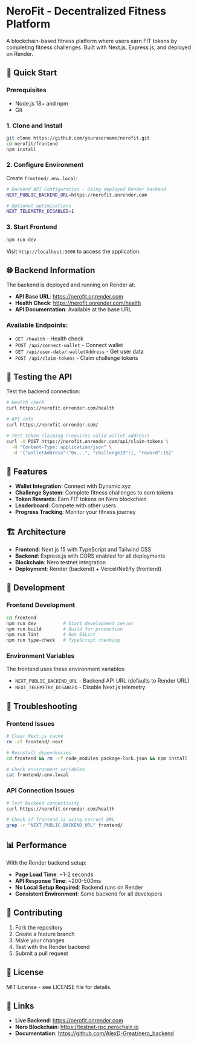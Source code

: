 # NeroFit - Decentralized Fitness Platform

A blockchain-based fitness platform where users earn FIT tokens by completing fitness challenges. Built with Next.js, Express.js, and deployed on Render.

## 🚀 Quick Start

### Prerequisites
- Node.js 18+ and npm
- Git

### 1. Clone and Install
```bash
git clone https://github.com/yourusername/nerofit.git
cd nerofit/frontend
npm install
```

### 2. Configure Environment
Create `frontend/.env.local`:
```bash
# Backend API Configuration - Using deployed Render backend
NEXT_PUBLIC_BACKEND_URL=https://nerofit.onrender.com

# Optional optimizations
NEXT_TELEMETRY_DISABLED=1
```

### 3. Start Frontend
```bash
npm run dev
```

Visit `http://localhost:3000` to access the application.

## 🌐 **Backend Information**

The backend is deployed and running on Render at:
- **API Base URL**: https://nerofit.onrender.com
- **Health Check**: https://nerofit.onrender.com/health
- **API Documentation**: Available at the base URL

### Available Endpoints:
- `GET /health` - Health check
- `POST /api/connect-wallet` - Connect wallet
- `GET /api/user-data/:walletAddress` - Get user data
- `POST /api/claim-tokens` - Claim challenge tokens

## 🧪 **Testing the API**

Test the backend connection:
```bash
# Health check
curl https://nerofit.onrender.com/health

# API info
curl https://nerofit.onrender.com/

# Test token claiming (requires valid wallet address)
curl -X POST https://nerofit.onrender.com/api/claim-tokens \
  -H "Content-Type: application/json" \
  -d '{"walletAddress":"0x...", "challengeId":1, "reward":15}'
```

## 🎯 **Features**

- **Wallet Integration**: Connect with Dynamic.xyz
- **Challenge System**: Complete fitness challenges to earn tokens
- **Token Rewards**: Earn FIT tokens on Nero blockchain
- **Leaderboard**: Compete with other users
- **Progress Tracking**: Monitor your fitness journey

## 🏗️ **Architecture**

- **Frontend**: Next.js 15 with TypeScript and Tailwind CSS
- **Backend**: Express.js with CORS enabled for all deployments
- **Blockchain**: Nero testnet integration
- **Deployment**: Render (backend) + Vercel/Netlify (frontend)

## 🔧 **Development**

### Frontend Development
```bash
cd frontend
npm run dev          # Start development server
npm run build        # Build for production
npm run lint         # Run ESLint
npm run type-check   # TypeScript checking
```

### Environment Variables
The frontend uses these environment variables:
- `NEXT_PUBLIC_BACKEND_URL` - Backend API URL (defaults to Render URL)
- `NEXT_TELEMETRY_DISABLED` - Disable Next.js telemetry

## 🚨 **Troubleshooting**

### Frontend Issues
```bash
# Clear Next.js cache
rm -rf frontend/.next

# Reinstall dependencies
cd frontend && rm -rf node_modules package-lock.json && npm install

# Check environment variables
cat frontend/.env.local
```

### API Connection Issues
```bash
# Test backend connectivity
curl https://nerofit.onrender.com/health

# Check if frontend is using correct URL
grep -r "NEXT_PUBLIC_BACKEND_URL" frontend/
```

## 📊 **Performance**

With the Render backend setup:
- **Page Load Time**: ~1-2 seconds
- **API Response Time**: ~200-500ms
- **No Local Setup Required**: Backend runs on Render
- **Consistent Environment**: Same backend for all developers

## 🤝 **Contributing**

1. Fork the repository
2. Create a feature branch
3. Make your changes
4. Test with the Render backend
5. Submit a pull request

## 📄 **License**

MIT License - see LICENSE file for details.

## 🔗 **Links**

- **Live Backend**: https://nerofit.onrender.com
- **Nero Blockchain**: https://testnet-rpc.nerochain.io
- **Documentation**: https://github.com/AlexD-Great/nero_backend